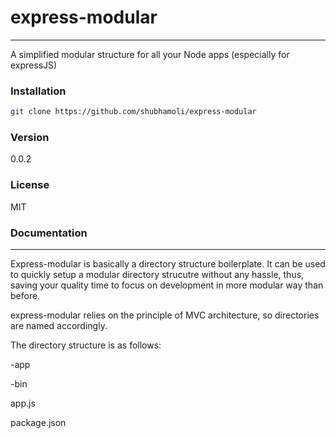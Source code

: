 # express-modular
----

A simplified modular structure for all your Node apps (especially for expressJS)

### Installation
```sh
git clone https://github.com/shubhamoli/express-modular
```
### Version
0.0.2

### License
MIT


 

### Documentation
----

Express-modular is basically a directory structure boilerplate. It can be used to quickly setup a modular directory strucutre without any hassle, thus, saving your quality time to focus on development in more modular way than before.

express-modular relies on the principle of MVC architecture, so directories are named accordingly.

The directory structure is as follows:

-app
 
-bin

app.js

package.json
    



